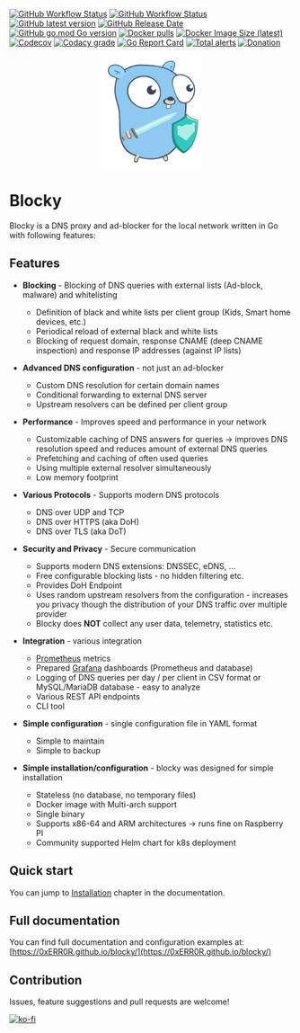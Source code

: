 [![GitHub Workflow Status](https://img.shields.io/github/workflow/status/0xERR0R/blocky/CI%20Build?label=CI%20Build "CI Build")](#)
[![GitHub Workflow Status](https://img.shields.io/github/workflow/status/0xERR0R/blocky/Release?label=Release "Release")](#)
[![GitHub latest version](https://img.shields.io/github/v/release/0xERR0R/blocky "Latest version")](https://github.com/0xERR0R/blocky/releases)
[![GitHub Release Date](https://img.shields.io/github/release-date/0xERR0R/blocky "Latest release date")](https://github.com/0xERR0R/blocky/releases)
[![GitHub go.mod Go version](https://img.shields.io/github/go-mod/go-version/0xERR0R/blocky "Go version")](#)
[![Docker pulls](https://img.shields.io/docker/pulls/spx01/blocky "Latest version")](https://hub.docker.com/r/spx01/blocky)
[![Docker Image Size (latest)](https://img.shields.io/docker/image-size/spx01/blocky/latest)](https://hub.docker.com/r/spx01/blocky)
[![Codecov](https://img.shields.io/codecov/c/gh/0xERR0R/blocky "Code coverage")](https://codecov.io/gh/0xERR0R/blocky)
[![Codacy grade](https://img.shields.io/codacy/grade/8fcd8f8420b8419c808c47af58ed9282 "Codacy grade")](#)
[![Go Report Card](https://goreportcard.com/badge/github.com/0xERR0R/blocky)](https://goreportcard.com/report/github.com/0xERR0R/blocky)
[![Total alerts](https://img.shields.io/lgtm/alerts/g/0xERR0R/blocky.svg?logo=lgtm&logoWidth=18)](https://lgtm.com/projects/g/0xERR0R/blocky/alerts/)
[![Donation](https://img.shields.io/badge/buy%20me%20a%20coffee-donate-blueviolet.svg)](https://ko-fi.com/0xerr0r)

<p align="center">
  <img height="200" src="https://github.com/0xERR0R/blocky/blob/master/docs/blocky.svg">
</p>

# Blocky

Blocky is a DNS proxy and ad-blocker for the local network written in Go with following features:

## Features

- **Blocking** - Blocking of DNS queries with external lists (Ad-block, malware) and whitelisting

    * Definition of black and white lists per client group (Kids, Smart home devices, etc.)
    * Periodical reload of external black and white lists
    * Blocking of request domain, response CNAME (deep CNAME inspection) and response IP addresses (against IP lists)

- **Advanced DNS configuration** - not just an ad-blocker

    * Custom DNS resolution for certain domain names
    * Conditional forwarding to external DNS server
    * Upstream resolvers can be defined per client group

- **Performance** - Improves speed and performance in your network

    * Customizable caching of DNS answers for queries -> improves DNS resolution speed and reduces amount of external DNS
    queries
    * Prefetching and caching of often used queries
    * Using multiple external resolver simultaneously
    * Low memory footprint

- **Various Protocols** - Supports modern DNS protocols

    * DNS over UDP and TCP
    * DNS over HTTPS (aka DoH)
    * DNS over TLS (aka DoT)

- **Security and Privacy** - Secure communication

    * Supports modern DNS extensions: DNSSEC, eDNS, ...
    * Free configurable blocking lists - no hidden filtering etc.
    * Provides DoH Endpoint
    * Uses random upstream resolvers from the configuration - increases you privacy though the distribution of your DNS
    traffic over multiple provider
    * Blocky does **NOT** collect any user data, telemetry, statistics etc.

- **Integration** - various integration

  * [Prometheus](https://prometheus.io/) metrics
  * Prepared [Grafana](https://grafana.com/) dashboards (Prometheus and database)
  * Logging of DNS queries per day / per client in CSV format or MySQL/MariaDB database - easy to analyze
  * Various REST API endpoints
  * CLI tool

- **Simple configuration** - single configuration file in YAML format

    * Simple to maintain
    * Simple to backup

- **Simple installation/configuration** - blocky was designed for simple installation

    * Stateless (no database, no temporary files)
    * Docker image with Multi-arch support
    * Single binary
    * Supports x86-64 and ARM architectures -> runs fine on Raspberry PI
    * Community supported Helm chart for k8s deployment

## Quick start

You can jump to [Installation](https://0xerr0r.github.io/blocky/installation/) chapter in the documentation.

## Full documentation

You can find full documentation and configuration examples
at: [https://0xERR0R.github.io/blocky/](https://0xERR0R.github.io/blocky/)

## Contribution

Issues, feature suggestions and pull requests are welcome!

[![ko-fi](https://ko-fi.com/img/githubbutton_sm.svg)](https://ko-fi.com/G2G25XZQG)
